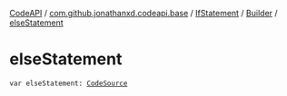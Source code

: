 [CodeAPI](../../../index.md) / [com.github.jonathanxd.codeapi.base](../../index.md) / [IfStatement](../index.md) / [Builder](index.md) / [elseStatement](.)

# elseStatement

`var elseStatement: `[`CodeSource`](../../../com.github.jonathanxd.codeapi/-code-source/index.md)